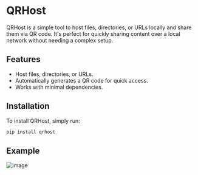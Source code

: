 # QRHost

QRHost is a simple tool to host files, directories, or URLs locally and share them via QR code. It's perfect for quickly sharing content over a local network without needing a complex setup.

## Features
- Host files, directories, or URLs.
- Automatically generates a QR code for quick access.
- Works with minimal dependencies.

## Installation

To install QRHost, simply run:

```bash
pip install qrhost


```
## Example
![image](https://github.com/user-attachments/assets/1290f47b-949b-45ed-9539-70b61637abae)
